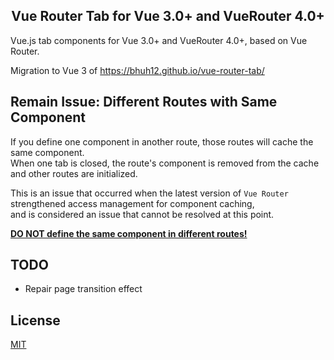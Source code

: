 <h2 align="center">Vue Router Tab for Vue 3.0+ and VueRouter 4.0+</h2>

Vue.js tab components for Vue 3.0+ and VueRouter 4.0+, based on Vue Router.

Migration to Vue 3 of https://bhuh12.github.io/vue-router-tab/

## Remain Issue: Different Routes with Same Component

If you define one component in another route, those routes will cache the same component.  
When one tab is closed, the route's component is removed from the cache and other routes are initialized.

This is an issue that occurred when the latest version of `Vue Router` strengthened access management for component caching,  
and is considered an issue that cannot be resolved at this point.

<u>**DO NOT define the same component in different routes!**</u>

## TODO

- Repair page transition effect

## License

[MIT](http://opensource.org/licenses/MIT)
